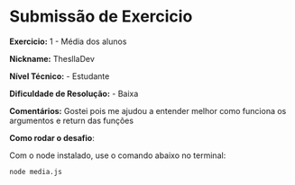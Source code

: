# Submissão de Exercicio

**Exercicio:** 1 - Média dos alunos

**Nickname:** ThesllaDev

**Nível Técnico:** - Estudante

**Dificuldade de Resolução:** - Baixa

**Comentários:** Gostei pois me ajudou a entender melhor como funciona os argumentos e return das funções

**Como rodar o desafio**: 

Com o node instalado, use o comando abaixo no terminal:
```bash
node media.js
```